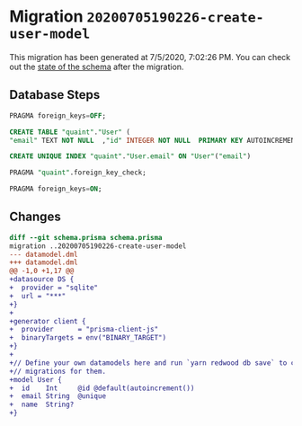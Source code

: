 # Migration `20200705190226-create-user-model`

This migration has been generated at 7/5/2020, 7:02:26 PM.
You can check out the [state of the schema](./schema.prisma) after the migration.

## Database Steps

```sql
PRAGMA foreign_keys=OFF;

CREATE TABLE "quaint"."User" (
"email" TEXT NOT NULL  ,"id" INTEGER NOT NULL  PRIMARY KEY AUTOINCREMENT,"name" TEXT   )

CREATE UNIQUE INDEX "quaint"."User.email" ON "User"("email")

PRAGMA "quaint".foreign_key_check;

PRAGMA foreign_keys=ON;
```

## Changes

```diff
diff --git schema.prisma schema.prisma
migration ..20200705190226-create-user-model
--- datamodel.dml
+++ datamodel.dml
@@ -1,0 +1,17 @@
+datasource DS {
+  provider = "sqlite"
+  url = "***"
+}
+
+generator client {
+  provider      = "prisma-client-js"
+  binaryTargets = env("BINARY_TARGET")
+}
+
+// Define your own datamodels here and run `yarn redwood db save` to create
+// migrations for them.
+model User {
+  id    Int     @id @default(autoincrement())
+  email String  @unique
+  name  String?
+}
```


